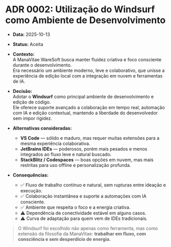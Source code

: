 # ADR 0002: Utilização do Windsurf como Ambiente de Desenvolvimento

- **Data:** 2025-10-13  
- **Status:** Aceita  
- **Contexto:**  
  A ManaVitae WareSoft busca manter fluidez criativa e foco consciente durante o desenvolvimento.  
  Era necessário um ambiente moderno, leve e colaborativo, que unisse a experiência de edição local com a integração em nuvem e ferramentas de IA.  

- **Decisão:**  
  Adotar o **Windsurf** como principal ambiente de desenvolvimento e edição de código.  
  Ele oferece suporte avançado a colaboração em tempo real, automação com IA e edição contextual, mantendo a liberdade do desenvolvedor sem impor rigidez.

- **Alternativas consideradas:**  
  - **VS Code** — sólido e maduro, mas requer muitas extensões para a mesma experiência colaborativa.  
  - **JetBrains IDEs** — poderosos, porém mais pesados e menos integrados ao fluxo leve e natural buscado.  
  - **StackBlitz / Codespaces** — boas opções em nuvem, mas mais restritas para uso offline e personalização profunda.  

- **Consequências:**  
  - ✅ Fluxo de trabalho contínuo e natural, sem rupturas entre ideação e execução.  
  - ✅ Colaboração instantânea e suporte a automações com IA consciente.  
  - ✅ Ambiente que respeita o foco e a energia criativa.  
  - ⚠️ Dependência de conectividade estável em alguns casos.  
  - ⚠️ Curva de adaptação para quem vem de IDEs tradicionais.  

> O Windsurf foi escolhido não apenas como ferramenta, mas como extensão da filosofia da ManaVitae: **trabalhar em fluxo, com consciência e sem desperdício de energia.**
